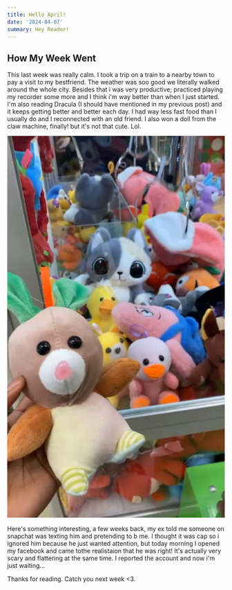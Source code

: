 ```yaml
---
title: Hello April!
date: '2024-04-07'
summary: Hey Reader! 
---
```


## How My Week Went 

This last week was really calm. I took a trip on a train to a nearby town to pay a visit to my bestfriend. The weather was soo good we literally walked around the whole city. Besides that i was very productive; practiced playing my recorder some more and I think i'm way better than when I just started. I'm also reading Dracula (I should have mentioned in my previous post) and it keeps getting better and better each day. I had way less fast food than I usually do and I reconnected with an old friend. I also won a doll from the claw machine, finally! but it's not that cute. Lol.

![trophy](win.jpg)

Here's something interesting, a few weeks back, my ex told me someone on snapchat was texting him and pretending to b me. I thought it was cap so i ignored him because he just wanted attention, but today morning I opened my facebook and came tothe realistaion that he was right! It's actually very scary and flattering at the same time. I reported the account and now i'm just waiting...

Thanks for reading. Catch you next week <3.
 
